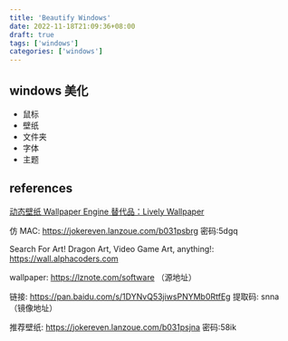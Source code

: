 ```yaml
---
title: 'Beautify Windows'
date: 2022-11-18T21:09:36+08:00
draft: true
tags: ['windows']
categories: ['windows']
---
```


## windows 美化

- 鼠标
- 壁纸
- 文件夹
- 字体
- 主题

## references

[动态壁纸 Wallpaper Engine 替代品：Lively Wallpaper](https://hexingxing.cn/lively-wallpaper)

仿 MAC: https://jokereven.lanzoue.com/b031psbrg 密码:5dgq

Search For Art! Dragon Art, Video Game Art, anything!: https://wall.alphacoders.com

wallpaper: https://lznote.com/software （源地址）

链接: https://pan.baidu.com/s/1DYNvQ53jiwsPNYMb0RtfEg 提取码: snna （镜像地址）

推荐壁纸: https://jokereven.lanzoue.com/b031psjna 密码:58ik
